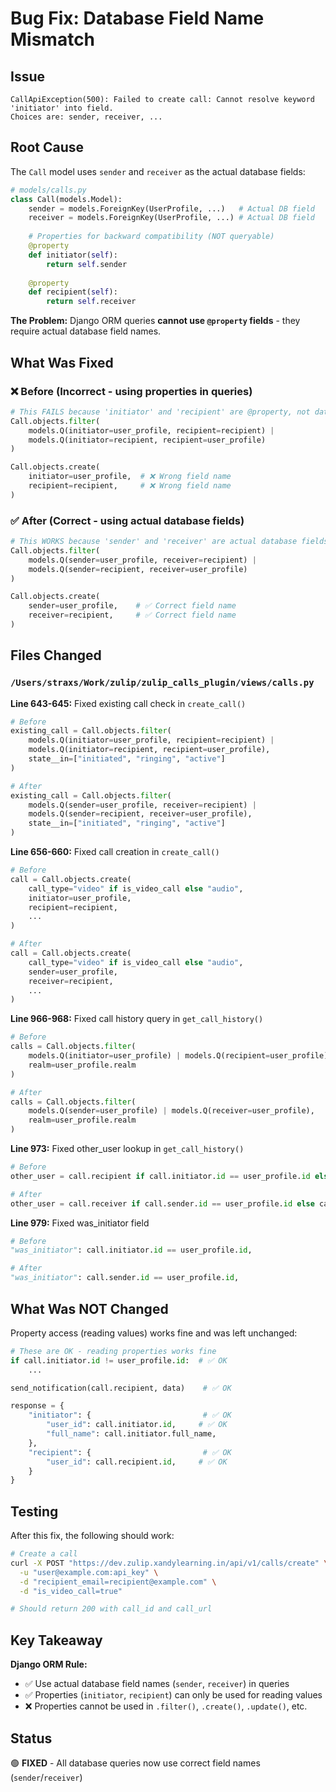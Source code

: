 # Bug Fix: Database Field Name Mismatch

## Issue
```
CallApiException(500): Failed to create call: Cannot resolve keyword 'initiator' into field. 
Choices are: sender, receiver, ...
```

## Root Cause
The `Call` model uses `sender` and `receiver` as the actual database fields:

```python
# models/calls.py
class Call(models.Model):
    sender = models.ForeignKey(UserProfile, ...)   # Actual DB field
    receiver = models.ForeignKey(UserProfile, ...) # Actual DB field
    
    # Properties for backward compatibility (NOT queryable)
    @property
    def initiator(self):
        return self.sender
    
    @property
    def recipient(self):
        return self.receiver
```

**The Problem:** Django ORM queries **cannot use `@property` fields** - they require actual database field names.

## What Was Fixed

### ❌ Before (Incorrect - using properties in queries)
```python
# This FAILS because 'initiator' and 'recipient' are @property, not database fields
Call.objects.filter(
    models.Q(initiator=user_profile, recipient=recipient) |
    models.Q(initiator=recipient, recipient=user_profile)
)

Call.objects.create(
    initiator=user_profile,  # ❌ Wrong field name
    recipient=recipient,     # ❌ Wrong field name
)
```

### ✅ After (Correct - using actual database fields)
```python
# This WORKS because 'sender' and 'receiver' are actual database fields
Call.objects.filter(
    models.Q(sender=user_profile, receiver=recipient) |
    models.Q(sender=recipient, receiver=user_profile)
)

Call.objects.create(
    sender=user_profile,    # ✅ Correct field name
    receiver=recipient,     # ✅ Correct field name
)
```

## Files Changed

### `/Users/straxs/Work/zulip/zulip_calls_plugin/views/calls.py`

**Line 643-645:** Fixed existing call check in `create_call()`
```python
# Before
existing_call = Call.objects.filter(
    models.Q(initiator=user_profile, recipient=recipient) |
    models.Q(initiator=recipient, recipient=user_profile),
    state__in=["initiated", "ringing", "active"]
)

# After
existing_call = Call.objects.filter(
    models.Q(sender=user_profile, receiver=recipient) |
    models.Q(sender=recipient, receiver=user_profile),
    state__in=["initiated", "ringing", "active"]
)
```

**Line 656-660:** Fixed call creation in `create_call()`
```python
# Before
call = Call.objects.create(
    call_type="video" if is_video_call else "audio",
    initiator=user_profile,
    recipient=recipient,
    ...
)

# After
call = Call.objects.create(
    call_type="video" if is_video_call else "audio",
    sender=user_profile,
    receiver=recipient,
    ...
)
```

**Line 966-968:** Fixed call history query in `get_call_history()`
```python
# Before
calls = Call.objects.filter(
    models.Q(initiator=user_profile) | models.Q(recipient=user_profile),
    realm=user_profile.realm
)

# After
calls = Call.objects.filter(
    models.Q(sender=user_profile) | models.Q(receiver=user_profile),
    realm=user_profile.realm
)
```

**Line 973:** Fixed other_user lookup in `get_call_history()`
```python
# Before
other_user = call.recipient if call.initiator.id == user_profile.id else call.initiator

# After
other_user = call.receiver if call.sender.id == user_profile.id else call.sender
```

**Line 979:** Fixed was_initiator field
```python
# Before
"was_initiator": call.initiator.id == user_profile.id,

# After
"was_initiator": call.sender.id == user_profile.id,
```

## What Was NOT Changed

Property access (reading values) works fine and was left unchanged:

```python
# These are OK - reading properties works fine
if call.initiator.id != user_profile.id:  # ✅ OK
    ...

send_notification(call.recipient, data)    # ✅ OK

response = {
    "initiator": {                         # ✅ OK
        "user_id": call.initiator.id,     # ✅ OK
        "full_name": call.initiator.full_name,
    },
    "recipient": {                         # ✅ OK
        "user_id": call.recipient.id,     # ✅ OK
    }
}
```

## Testing

After this fix, the following should work:

```bash
# Create a call
curl -X POST "https://dev.zulip.xandylearning.in/api/v1/calls/create" \
  -u "user@example.com:api_key" \
  -d "recipient_email=recipient@example.com" \
  -d "is_video_call=true"

# Should return 200 with call_id and call_url
```

## Key Takeaway

**Django ORM Rule:** 
- ✅ Use actual database field names (`sender`, `receiver`) in queries
- ✅ Properties (`initiator`, `recipient`) can only be used for reading values
- ❌ Properties cannot be used in `.filter()`, `.create()`, `.update()`, etc.

## Status
🟢 **FIXED** - All database queries now use correct field names (`sender`/`receiver`)
